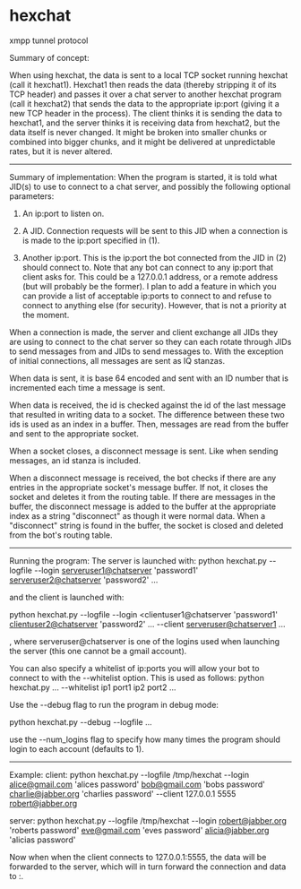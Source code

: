 hexchat
=======

xmpp tunnel protocol

Summary of concept:

When using hexchat, the data is sent to a local TCP socket running hexchat (call it hexchat1). Hexchat1 then reads the data (thereby stripping it of its TCP header) and passes it over a chat server to another hexchat program (call it hexchat2) that sends the data to the appropriate ip:port (giving it a new TCP header in the process).
The client thinks it is sending the data to hexchat1, and the server thinks it is receiving data from hexchat2, but the data itself is never changed. It might be broken into smaller chunks or combined into bigger chunks, and it might be delivered at unpredictable rates, but it is never altered.

------------------------------------------------------------------------------------------

Summary of implementation:
When the program is started, it is told what JID(s) to use to connect to a chat server, and possibly the following optional parameters:
1. An ip:port to listen on.

2. A JID.  Connection requests will be sent to this JID when a connection is is made to the ip:port specified in (1).

3. Another ip:port. This is the ip:port the bot connected from the JID in (2) should connect to. Note that any bot can connect to any ip:port that client asks for. This could be a 127.0.0.1 address, or a remote address (but will probably be the former). I plan to add a feature in which you can provide a list of acceptable ip:ports to connect to and refuse to connect to anything else (for security). However, that is not a priority at the moment.

When a connection is made, the server and client exchange all JIDs they are using to connect to the chat server so they can each rotate through JIDs to send messages from and JIDs to send messages to. With the exception of initial connections, all messages are sent as IQ stanzas.

When data is sent, it is base 64 encoded and sent with an ID number that is incremented each time a message is sent.

When data is received, the id is checked against the id of the last message that resulted in writing data to a socket. The difference between these two ids is used as an index in a buffer. Then, messages are read from the buffer and sent to the appropriate socket.

When a socket closes, a disconnect message is sent. Like when sending messages, an id stanza is included.

When a disconnect message is received, the bot checks if there are any entries in the appropriate socket's message buffer. If not, it closes the socket and deletes it from the routing table. If there are messages in the buffer, the disconnect message is added to the buffer at the appropriate index as a string "disconnect" as though it were normal data. When a "disconnect" string is found in the buffer, the socket is closed and deleted from the bot's routing table.

------------------------------------------------------------------------------------------

Running the program:
The server is launched with:
python hexchat.py --logfile <log file> --login <serveruser1@chatserver> 'password1' <serveruser2@chatserver> 'password2' ...

and the client is launched with:

python hexchat.py --logfile <log file> --login <clientuser1@chatserver 'password1' <clientuser2@chatserver> 'password2' ... --client <local ip1> <local port1> <serveruser@chatserver1> <remote ip1> <remote port1> ...

, where serveruser@chatserver is one of the logins used when launching the server (this one cannot be a gmail account).

You can also specify a whitelist of ip:ports you will allow your bot to connect to with the --whitelist option. This is used as follows:
python hexchat.py ... --whitelist ip1 port1 ip2 port2 ...

Use the --debug flag to run the program in debug mode:

python hexchat.py --debug --logfile ...

use the --num_logins flag to specify how many times the program should login to each account (defaults to 1).

------------------------------------------------------------------------------------------

Example:
client:
python hexchat.py --logfile /tmp/hexchat --login alice@gmail.com 'alices password' bob@gmail.com 'bobs password' charlie@jabber.org 'charlies password' --client 127.0.0.1 5555 robert@jabber.org <some ip address> <some port number>

server:
python hexchat.py --logfile /tmp/hexchat --login robert@jabber.org 'roberts password' eve@gmail.com 'eves password' alicia@jabber.org 'alicias password'

Now when when the client connects to 127.0.0.1:5555, the data will be forwarded to the server, which will in turn forward the connection and data to <some ip address>:<some port number>.
